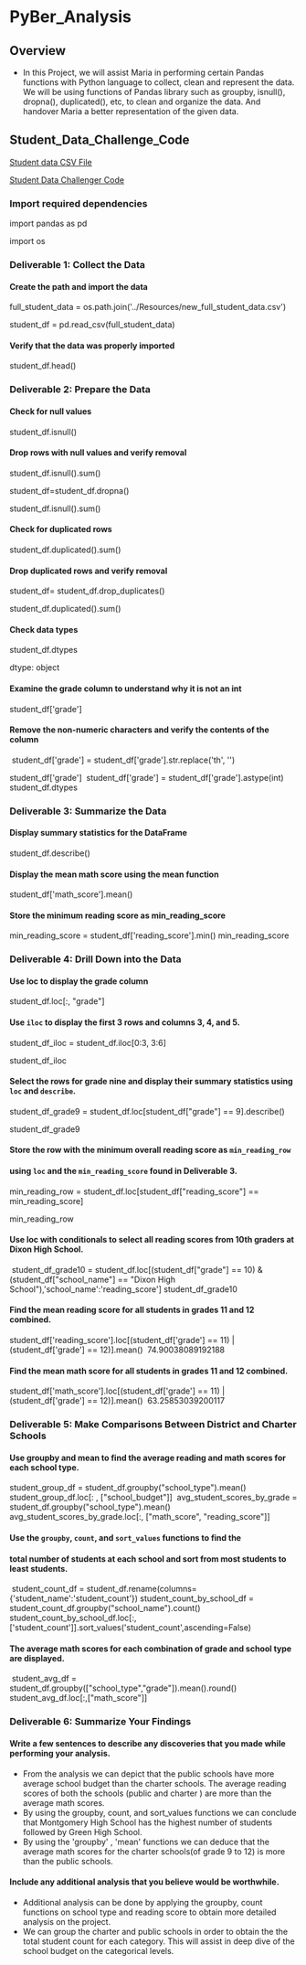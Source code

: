 # PyBer_Analysis
## Overview
- In this Project, we will assist Maria in performing certain Pandas functions with Python language to collect, clean and represent the data. We will be using functions of Pandas library such as groupby, isnull(), dropna(), duplicated(), etc, to clean and organize the data. And handover Maria a better representation of the given data.
## Student_Data_Challenge_Code

[Student data CSV File](Resources/new_full_student_data.csv)

[Student Data Challenger Code](Student_Data_Challenge_Starter_Code/Student_Data_Challenge_Starter_Code.ipynb) <br/>

### Import required dependencies
 import pandas as pd
 
 import os

### Deliverable 1: Collect the Data

#### Create the path and import the data
full_student_data = os.path.join('../Resources/new_full_student_data.csv')

student_df = pd.read_csv(full_student_data)

#### Verify that the data was properly imported
student_df.head()

### Deliverable 2: Prepare the Data

#### Check for null values
student_df.isnull()

#### Drop rows with null values and verify removal
student_df.isnull().sum()

student_df=student_df.dropna()

student_df.isnull().sum()

#### Check for duplicated rows
student_df.duplicated().sum()


#### Drop duplicated rows and verify removal
student_df= student_df.drop_duplicates()

student_df.duplicated().sum()


#### Check data types

student_df.dtypes

dtype: object

#### Examine the grade column to understand why it is not an int
student_df['grade']

#### Remove the non-numeric characters and verify the contents of the column
​
student_df['grade'] = student_df['grade'].str.replace('th', '')

student_df['grade']
​
student_df['grade'] = student_df['grade'].astype(int)
student_df.dtypes

### Deliverable 3: Summarize the Data

#### Display summary statistics for the DataFrame
student_df.describe()

#### Display the mean math score using the mean function
student_df['math_score'].mean()

#### Store the minimum reading score as min_reading_score
min_reading_score = student_df['reading_score'].min()
min_reading_score

### Deliverable 4: Drill Down into the Data

#### Use loc to display the grade column
student_df.loc[:, "grade"]
​
#### Use `iloc` to display the first 3 rows and columns 3, 4, and 5.
student_df_iloc = student_df.iloc[0:3, 3:6]

student_df_iloc

#### Select the rows for grade nine and display their summary statistics using `loc` and `describe`.

student_df_grade9 = student_df.loc[student_df["grade"] == 9].describe()

student_df_grade9

####  Store the row with the minimum overall reading score as `min_reading_row`
####  using `loc` and the `min_reading_score` found in Deliverable 3.

min_reading_row = student_df.loc[student_df["reading_score"] == min_reading_score]

min_reading_row
​

#### Use loc with conditionals to select all reading scores from 10th graders at Dixon High School.
​
student_df_grade10 = student_df.loc[(student_df["grade"] == 10) & (student_df["school_name"] == "Dixon High School"),'school_name':'reading_score']
student_df_grade10
​
#### Find the mean reading score for all students in grades 11 and 12 combined.
student_df['reading_score'].loc[(student_df['grade'] == 11) | (student_df['grade'] == 12)].mean() 
​
74.90038089192188
#### Find the mean math score for all students in grades 11 and 12 combined.
student_df['math_score'].loc[(student_df['grade'] == 11) | (student_df['grade'] == 12)].mean()
​
63.25853039200117

### Deliverable 5: Make Comparisons Between District and Charter Schools

#### Use groupby and mean to find the average reading and math scores for each school type.
student_group_df = student_df.groupby("school_type").mean()
student_group_df.loc[: , ["school_budget"]]
​
avg_student_scores_by_grade = student_df.groupby("school_type").mean()
avg_student_scores_by_grade.loc[:, ["math_score", "reading_score"]] 

#### Use the `groupby`, `count`, and `sort_values` functions to find the
#### total number of students at each school and sort from most students to least students.
​
student_count_df = student_df.rename(columns={'student_name':'student_count'})
student_count_by_school_df = student_count_df.groupby("school_name").count()
student_count_by_school_df.loc[:,['student_count']].sort_values('student_count',ascending=False)

#### The average math scores for each combination of grade and school type are displayed. 
​
student_avg_df = student_df.groupby(["school_type","grade"]).mean().round()
student_avg_df.loc[:,["math_score"]]
​
### Deliverable 6: Summarize Your Findings
#### Write a few sentences to describe any discoveries that you made while performing your analysis. 

- From the analysis we can depict that the public schools have more average school budget than the charter schools. The average reading scores of both the schools (public and charter ) are more than the average math scores.
- By using the groupby, count, and sort_values functions we can conclude that Montgomery High School has the highest number of students followed by Green High         School.
- By using the 'groupby' , 'mean' functions we can deduce that the average math scores for the charter schools(of grade 9 to 12) is more than the public schools.

#### Include any additional analysis that you believe would be worthwhile.

- Additional analysis can be done by applying the groupby, count functions on school type and reading score to obtain more detailed analysis on the project.
- We can group the charter and public schools in order to obtain the the total student count for each category. This will assist in deep dive of the school budget on the categorical levels.
